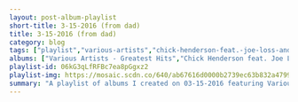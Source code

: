 ```yaml
---
layout: post-album-playlist
short-title: 3-15-2016 (from dad)
title: 3-15-2016 (from dad)
category: blog
tags: ["playlist","various-artists","chick-henderson-feat.-joe-loss-and-his-orchestra,-chick-henderson,-joe-loss-&-his-orchestra","the-everly-brothers","buddy-tate,-humphrey-lyttelton","george-shearing","chico-hamilton"]
albums: ["Various Artists - Greatest Hits","Chick Henderson feat. Joe Loss and His Orchestra, Chick Henderson, Joe Loss & His Orchestra - Chick Henderson Sings: Begin the Beguine","The Everly Brothers - Songs Our Daddy Taught Us","Buddy Tate, Humphrey Lyttelton - Swinging Scorpio","George Shearing - Out Of This World","Chico Hamilton - Man From Two Worlds"]
playlist-id: 06kG3qLfRFBc7ea8pGgxz2
playlist-img: https://mosaic.scdn.co/640/ab67616d0000b2739ec63b832a4799ce571d9d80ab67616d0000b273a3644583af503ce72dfa4673ab67616d0000b273c024f3db905f8a2ee35aef3cab67616d0000b273f16ab07b9492ed76a4451b63
summary: "A playlist of albums I created on 03-15-2016 featuring Various Artists, Chick Henderson feat. Joe Loss and His Orchestra, Chick Henderson, Joe Loss & His Orchestra, The Everly Brothers, Buddy Tate, Humphrey Lyttelton, George Shearing, and Chico Hamilton."
---
```

